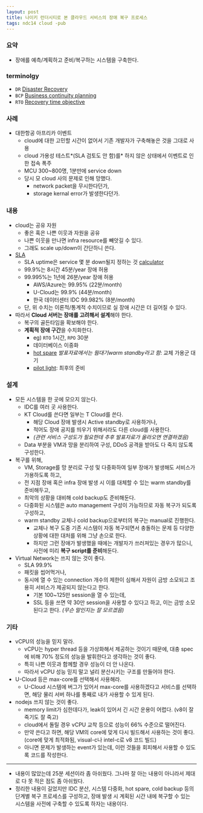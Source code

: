 ```yaml
---
layout: post
title: 나이키 런더시티로 본 클라우드 서비스의 장애 복구 프로세스
tags: ndc14 cloud -pub
---
```


### 요약 ###

* 장애를 예측/계획하고 준비/복구하는 시스템을 구축한다.

### terminolgy ##

* `DR` [Disaster Recovery](https://en.wikipedia.org/wiki/Disaster_recovery)
* `BCP` [Business continuity planning](https://en.wikipedia.org/wiki/Business_continuity_planning)
* `RTO` [Recovery time objective](https://en.wikipedia.org/wiki/Recovery_time_objective)

### 사례 ###

* 대한항공 아프리카 이벤트
	* cloud에 대한 고민할 시간이 없어서 기존 개발자가 구축해놓은 것을 그대로 사용
	* cloud 가용성 테스트*(SLA 검토도 안 함)를* 하지 않은 상태에서 이벤트로 인한 접속 폭주
	* MCU 300~800명, 1분만에 service down
	* 당시 모 cloud 사의 문제로 인해 망했다.
		* network packet을 무시한다던가,
		* storage kernal error가 발생한다던가.

### 내용 ###
* cloud는 공유 자원
	* 좋은 혹은 나쁜 이웃과 자원을 공유
	* 나쁜 이웃을 만나면 infra resource를 빼앗길 수 있다.
	* 그래도 scale up/down이 간단하니 쓴다.
* [SLA](https://en.wikipedia.org/wiki/Service-level_agreement)
	* SLA uptime은 service 몇 분 down될지 정하는 것 [calculator](https://uptime.is/)
	* 99.9%는 8시간 45분/year 장애 허용
	* 99.995%는 1년에 26분/year 장애 허용
		* AWS/Azure는 99.95% (22분/month)
		* U-Cloud는 99.9% (44분/month)
		* 한국 데이터센터 IDC 99.982% (8분/month)
	* 단, 위 수치는 이론적/통계적 수치이므로 실 장애 시간은 더 길어질 수 있다.
* 따라서 **Cloud 서버는 장애를 고려해서 설계**해야 한다.
	* 복구의 골든타임을 확보해야 한다.
	* **계획적 장애 구간**을 수치화한다.
		* eg) `RTO` 1시간, `RPO` 30분
		* 데이터베이스 이중화
		* [hot spare](https://en.wikipedia.org/wiki/Hot_spare) *발표자료에서는 웜대기warm standby라고 함*: 교체 가용군 대기
		* [pilot light](https://aws.amazon.com/disaster-recovery/): 최후의 준비

### 설계 ###
* 모든 시스템을 한 곳에 모으지 않는다.
	* IDC를 여러 곳 사용한다.
	* KT Cloud를 쓴다면 일부는 T Cloud를 쓴다.
		* 해당 Cloud 장애 발생시 Active standby로 사용하거나,
		* 적어도 장애 공지를 띄우기 위해서라도 다른 cloud를 사용한다.
		* *(관련 서비스 구성도가 필요한데 추후 발표자료가 올라오면 연결하겠음)*
	* Data 부분을 VM과 망을 분리하여 구성, DDoS 공격을 받아도 다 죽지 않도록 구성한다.
* 복구를 위해,
	* VM, Storage를 망 분리로 구성 및 다중화하여 일부 장애가 발생해도 서비스가 가용하도록 하고,
	* 전 지점 장애 혹은 infra 장애 발생 시 이를 대체할 수 있는 warm standby를 준비해두고,
	* 최악의 상황을 대비해 cold backup도 준비해둔다.
	* 다중화된 시스템은 auto management 구성이 가능하므로 자동 복구가 되도록 구성하고,
	* warm standby 교체나 cold backup으로부터의 복구는 manual로 진행한다.
		* 교체나 복구 도중 기존 시스템이 자동 복구되면서 충돌하는 문제 등 다양한 상황에 대한 대처를 위해 그냥 손으로 한다.
		* 하지만 그런 장애가 발생했을 때에는 개발자가 쓰러져있는 경우가 많으니, 사전에 미리 **복구 script를 준비**해둔다.
* Virtual Network는 쓰지 않는 것이 좋다.
	* SLA 99.9%
	* 패킷을 씹어먹거나,
	* 동시에 열 수 있는 connection 개수의 제한이 심해서 자원이 금방 소모되고 조용히 서비스가 제공되지 않는다고 한다.
		* 기본 100~125만 session을 열 수 있는데,
		* SSL 등을 쓰면 약 30만 session을 사용할 수 있다고 하고, 이는 금방 소모된다고 한다. *(무슨 말인지는 잘 모르겠음)*

### 기타 ###

* vCPU의 성능을 믿지 말라.
	* vCPU는 hyper thread 등을 가상화해서 제공하는 것이기 때문에, 대충 spec에 비해 70% 정도의 성능을 발휘한다고 생각하는 것이 좋다.
	* 특히 나쁜 이웃과 함께할 경우 성능이 더 안 나온다.
	* 따라서 vCPU 성능 믿지 말고 널리 분산시키는 구조를 만들어야 한다.
* U-Cloud 등은 max-core를 선택해서 사용해라.
	* U-Cloud 시스템에 버그가 있어서 max-core를 사용하겠다고 서비스를 선택하면, 해당 물리 서버 하나를 통째로 내가 사용할 수 있게 된다.
* nodejs 쓰지 않는 것이 좋다.
	* memory limit가 심한데다가, leak이 있어서 긴 시간 운용이 어렵다. (v8이 잘 죽기도 잘 죽고)
	* cloud에서 돌릴 경우 vCPU 교착 등으로 성능이 66% 수준으로 떨어진다.
	* 만약 쓴다고 하면, 해당 VM의 core에 맞게 다시 빌드해서 사용하는 것이 좋다. (core에 맞게 최적화됨, visual-c나 intel-c로 v8 코드 빌드)
	* 아니면 문제가 발생하는 event가 있는데, 이런 것들을 회피해서 사용할 수 있도록 코드를 작성한다.

----------

* 내용이 많았는데 25분 세션이라 좀 아쉬웠다. 그나마 잘 아는 내용이 아니라서 제대로 다 못 적은 점도 좀 아쉬웠다.
* 정리한 내용이 길었지만 IDC 분산, 시스템 다중화, hot spare, cold backup 등의 단계별 복구 프로세스를 구성하고, 장애 발생 시 계획된 시간 내에 복구할 수 있는 시스템을 사전에 구축할 수 있도록 하자는 내용이다.
